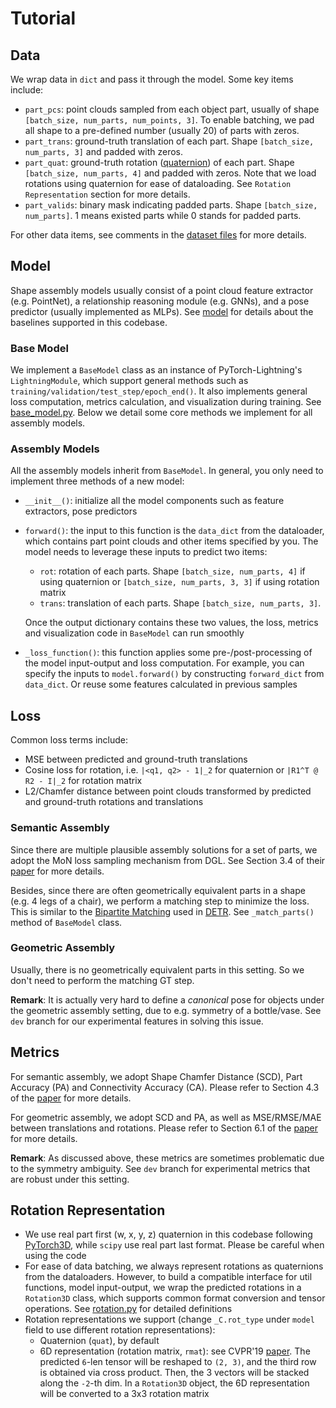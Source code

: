 # Tutorial

## Data

We wrap data in `dict` and pass it through the model.
Some key items include:

-   `part_pcs`: point clouds sampled from each object part, usually of shape `[batch_size, num_parts, num_points, 3]`.
    To enable batching, we pad all shape to a pre-defined number (usually 20) of parts with zeros.
-   `part_trans`: ground-truth translation of each part.
    Shape `[batch_size, num_parts, 3]` and padded with zeros.
-   `part_quat`: ground-truth rotation ([quaternion](https://en.wikipedia.org/wiki/Quaternion)) of each part.
    Shape `[batch_size, num_parts, 4]` and padded with zeros.
    Note that we load rotations using quaternion for ease of dataloading.
    See `Rotation Representation` section for more details.
-   `part_valids`: binary mask indicating padded parts.
    Shape `[batch_size, num_parts]`.
    1 means existed parts while 0 stands for padded parts.

For other data items, see comments in the [dataset files](../multi_part_assembly/datasets/) for more details.

## Model

Shape assembly models usually consist of a point cloud feature extractor (e.g. PointNet), a relationship reasoning module (e.g. GNNs), and a pose predictor (usually implemented as MLPs).
See [model](./model.md) for details about the baselines supported in this codebase.

### Base Model

We implement a `BaseModel` class as an instance of PyTorch-Lightning's `LightningModule`, which support general methods such as `training/validation/test_step/epoch_end()`.
It also implements general loss computation, metrics calculation, and visualization during training.
See [base_model.py](../multi_part_assembly/models/modules/base_model.py).
Below we detail some core methods we implement for all assembly models.

### Assembly Models

All the assembly models inherit from `BaseModel`.
In general, you only need to implement three methods of a new model:

-   `__init__()`: initialize all the model components such as feature extractors, pose predictors
-   `forward()`: the input to this function is the `data_dict` from the dataloader, which contains part point clouds and other items specified by you.
    The model needs to leverage these inputs to predict two items:

    -   `rot`: rotation of each parts.
        Shape `[batch_size, num_parts, 4]` if using quaternion or `[batch_size, num_parts, 3, 3]` if using rotation matrix
    -   `trans`: translation of each parts.
        Shape `[batch_size, num_parts, 3]`.

    Once the output dictionary contains these two values, the loss, metrics and visualization code in `BaseModel` can run smoothly

-   `_loss_function()`: this function applies some pre-/post-processing of the model input-output and loss computation.
    For example, you can specify the inputs to `model.forward()` by constructing `forward_dict` from `data_dict`.
    Or reuse some features calculated in previous samples

## Loss

Common loss terms include:

-   MSE between predicted and ground-truth translations
-   Cosine loss for rotation, i.e. `|<q1, q2> - 1|_2` for quaternion or `|R1^T @ R2 - I|_2` for rotation matrix
-   L2/Chamfer distance between point clouds transformed by predicted and ground-truth rotations and translations

### Semantic Assembly

Since there are multiple plausible assembly solutions for a set of parts, we adopt the MoN loss sampling mechanism from DGL.
See Section 3.4 of their [paper](https://arxiv.org/pdf/2006.07793.pdf) for more details.

Besides, since there are often geometrically equivalent parts in a shape (e.g. 4 legs of a chair), we perform a matching step to minimize the loss.
This is similar to the [Bipartite Matching](<https://en.wikipedia.org/wiki/Matching_(graph_theory)>) used in [DETR](https://arxiv.org/pdf/2005.12872.pdf).
See `_match_parts()` method of `BaseModel` class.

### Geometric Assembly

Usually, there is no geometrically equivalent parts in this setting.
So we don't need to perform the matching GT step.

**Remark**: It is actually very hard to define a _canonical_ pose for objects under the geometric assembly setting, due to e.g. symmetry of a bottle/vase.
See `dev` branch for our experimental features in solving this issue.

## Metrics

For semantic assembly, we adopt Shape Chamfer Distance (SCD), Part Accuracy (PA) and Connectivity Accuracy (CA).
Please refer to Section 4.3 of the [paper](https://arxiv.org/pdf/2006.07793.pdf) for more details.

For geometric assembly, we adopt SCD and PA, as well as MSE/RMSE/MAE between translations and rotations.
Please refer to Section 6.1 of the [paper](https://arxiv.org/pdf/2205.14886.pdf) for more details.

**Remark**: As discussed above, these metrics are sometimes problematic due to the symmetry ambiguity.
See `dev` branch for experimental metrics that are robust under this setting.

## Rotation Representation

-   We use real part first (w, x, y, z) quaternion in this codebase following [PyTorch3D](https://pytorch3d.org/), while `scipy` use real part last format.
    Please be careful when using the code
-   For ease of data batching, we always represent rotations as quaternions from the dataloaders.
    However, to build a compatible interface for util functions, model input-output, we wrap the predicted rotations in a `Rotation3D` class, which supports common format conversion and tensor operations.
    See [rotation.py](../multi_part_assembly/utils/rotation.py) for detailed definitions
-   Rotation representations we support (change `_C.rot_type` under `model` field to use different rotation representations):
    -   Quaternion (`quat`), by default
    -   6D representation (rotation matrix, `rmat`): see CVPR'19 [paper](https://zhouyisjtu.github.io/project_rotation/rotation.html).
        The predicted `6`-len tensor will be reshaped to `(2, 3)`, and the third row is obtained via cross product.
        Then, the 3 vectors will be stacked along the `-2`-th dim.
        In a `Rotation3D` object, the 6D representation will be converted to a 3x3 rotation matrix

